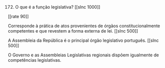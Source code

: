 172. O que é a função legislativa?
[[slnc 1000]]

[[rate 90]]

Corresponde à prática de atos provenientes de órgãos constitucionalmente competentes e que revestem a forma externa de lei.
[[slnc 500]]

A Assembleia da República é o principal órgão legislativo português.
[[slnc 500]]

O Governo e as Assembleias Legislativas regionais dispõem igualmente de competências legislativas.
